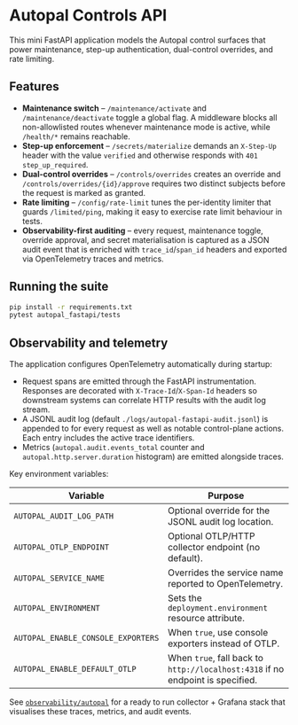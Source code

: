 # Autopal Controls API

This mini FastAPI application models the Autopal control surfaces that power
maintenance, step-up authentication, dual-control overrides, and rate limiting.

## Features

* **Maintenance switch** – `/maintenance/activate` and `/maintenance/deactivate`
  toggle a global flag. A middleware blocks all non-allowlisted routes whenever
  maintenance mode is active, while `/health/*` remains reachable.
* **Step-up enforcement** – `/secrets/materialize` demands an `X-Step-Up`
  header with the value `verified` and otherwise responds with
  `401 step_up_required`.
* **Dual-control overrides** – `/controls/overrides` creates an override and
  `/controls/overrides/{id}/approve` requires two distinct subjects before the
  request is marked as granted.
* **Rate limiting** – `/config/rate-limit` tunes the per-identity limiter that
  guards `/limited/ping`, making it easy to exercise rate limit behaviour in
  tests.
* **Observability-first auditing** – every request, maintenance toggle, override
  approval, and secret materialisation is captured as a JSON audit event that is
  enriched with `trace_id`/`span_id` headers and exported via OpenTelemetry
  traces and metrics.

## Running the suite

```bash
pip install -r requirements.txt
pytest autopal_fastapi/tests
```

## Observability and telemetry

The application configures OpenTelemetry automatically during startup:

- Request spans are emitted through the FastAPI instrumentation. Responses are
  decorated with `X-Trace-Id`/`X-Span-Id` headers so downstream systems can
  correlate HTTP results with the audit log stream.
- A JSONL audit log (default `./logs/autopal-fastapi-audit.jsonl`) is appended
  to for every request as well as notable control-plane actions. Each entry
  includes the active trace identifiers.
- Metrics (`autopal.audit.events_total` counter and
  `autopal.http.server.duration` histogram) are emitted alongside traces.

Key environment variables:

| Variable | Purpose |
| --- | --- |
| `AUTOPAL_AUDIT_LOG_PATH` | Optional override for the JSONL audit log location. |
| `AUTOPAL_OTLP_ENDPOINT` | Optional OTLP/HTTP collector endpoint (no default). |
| `AUTOPAL_SERVICE_NAME` | Overrides the service name reported to OpenTelemetry. |
| `AUTOPAL_ENVIRONMENT` | Sets the `deployment.environment` resource attribute. |
| `AUTOPAL_ENABLE_CONSOLE_EXPORTERS` | When `true`, use console exporters instead of OTLP. |
| `AUTOPAL_ENABLE_DEFAULT_OTLP` | When `true`, fall back to `http://localhost:4318` if no endpoint is specified. |

See [`observability/autopal`](../observability/autopal/README.md) for a ready to
run collector + Grafana stack that visualises these traces, metrics, and audit
events.
